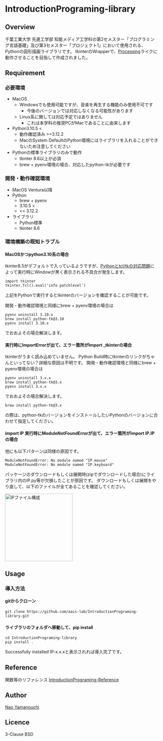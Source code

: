 # IntroductionPrograming-library

## Overview
千葉工業大学 先進工学部 知能メディア工学科の第2セメスター「プログラミング言語基礎」及び第3セメスター「プロジェクト1」において使用される、Pythonの図形描画ライブラリです。
tkinterのWrapperで、[Processing](https://processing.org/)ライクに動作させることを目指して作成されました。

## Requirement
### 必要環境
- MacOS
  - Windowsでも使用可能ですが、音楽を再生する機能のみ使用不可です
    - 今後のバージョンでは対応しなくなる可能性があります
  - Linux系に関しては対応予定ではありません
    - これは本学科の推奨PCがMacであることに由来します
- Python3.10.5 <
  - 動作確認済み >=3.12.2
  - MacのSystem DefaultのPython環境にはライブラリを入れることができないため注意してください
- Pythonの標準ライブラリのみで動作
  - tkinter 8.6以上が必須
  - brew + pyenv環境の場合、対応したpython-tkが必要です

### 開発・動作確認環境
- MacOS Ventura以降
- Python
  - brew + pyenv
  - 3.10.5 <
  - <= 3.12.2
- ライブラリ
  - Python標準
  - tkinter 8.6

### 環境構築の既知トラブル
#### MacOSかつpython3.10系の場合
tkinter8.5がデフォルトで入っているようですが、[Pythonとtcl/tkの対応問題](https://www.python.org/download/mac/tcltk/)によって実行時にWindowが黒く表示される不具合が発生します。

```
import tkinter
tkinter.Tcl().eval('info patchlevel')
```

上記をPythonで実行するとtkinterのバージョンを確認することが可能です。

開発・動作確認環境と同様にbrew + pyenv環境の場合は

```
pyenv uninstall 3.10.x
brew install python-tk@3.10
pyenv install 3.10.x
```

でおおよその場合解決します。

#### 実行時にImportErrorが出て、エラー箇所がImport _tkinterの場合
tkinterがうまく読み込めていません。
Python Build時にtkinterのリンクがちゃんといってない？詳細な原因は不明です。
開発・動作確認環境と同様にbrew + pyenv環境の場合は

```
pyenv uninstall 3.x.x
brew install python-tk@3.x
pyenv install 3.x.x
```

でおおよその場合解決します。

```
brew install python-tk@3.x
```
の際は、python-tkのバージョンをインストールしたいPythonのバージョンに合わせて指定してください。

#### import IP 実行時にModuleNotFoundErrorが出て、エラー箇所がimport IP.IPの場合
他にも以下パターンは同様の原因です。
```
ModuleNotFoundError: No module named "IP.mouse"
ModuleNotFoundError: No module named "IP.keyboard"
```

パッケージのダウンロードもしくは展開時(zipでダウンロードした場合)にライブラリ内のIP.py等が欠損したことが原因です。
ダウンロードもしくは展開をやり直して、以下のファイルが全てあることを確認してください。

<img width="222" alt="IPファイル構成" src="https://github.com/aais-lab/IntroductionPrograming-library/assets/75377571/97f7fa3f-47e3-4e3f-8c2d-8a0ccf99f1ad">

## Usage
### 導入方法
#### gitからクローン
```
git clone https://github.com/aais-lab/IntroductionPrograming-library.git
```
#### ライブラリのフォルダへ移動して、pip install
```
cd IntroductionPrograming-library
pip install .
```

Successfully installed IP-x.x.xと表示されれば導入完了です。

## Reference
関数等のリファレンス
[IntroductionPrograming-Reference](https://aais-lab.github.io/IntroductionPrograming-Reference/)

## Author
[Nao Yamanouchi](https://github.com/ClairdelunaEve)

## Licence
3-Clause BSD
